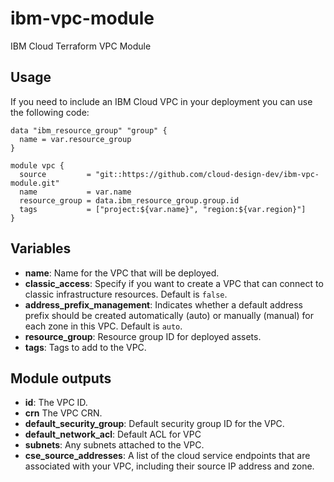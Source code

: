 # ibm-vpc-module
IBM Cloud Terraform VPC Module

## Usage
If you need to include an IBM Cloud VPC in your deployment you can use the following code:

```
data "ibm_resource_group" "group" {
  name = var.resource_group
}

module vpc {
  source         = "git::https://github.com/cloud-design-dev/ibm-vpc-module.git"
  name           = var.name
  resource_group = data.ibm_resource_group.group.id
  tags           = ["project:${var.name}", "region:${var.region}"]
}
```

## Variables
 - **name**: Name for the VPC that will be deployed.  
 - **classic_access**: Specify if you want to create a VPC that can connect to classic infrastructure resources. Default is `false`.  
 - **address_prefix_management**: Indicates whether a default address prefix should be created automatically (auto) or manually (manual) for each zone in this VPC. Default is `auto`.  
 - **resource_group**: Resource group ID for deployed assets.  
 - **tags**: Tags to add to the VPC.  

## Module outputs
 - **id**: The VPC ID.  
 - **crn** The VPC CRN.  
 - **default_security_group**: Default security group ID for the VPC.
 - **default_network_acl**: Default ACL for VPC
 - **subnets**: Any subnets attached to the VPC.  
 - **cse_source_addresses**: A list of the cloud service endpoints that are associated with your VPC, including their source IP address and zone.
